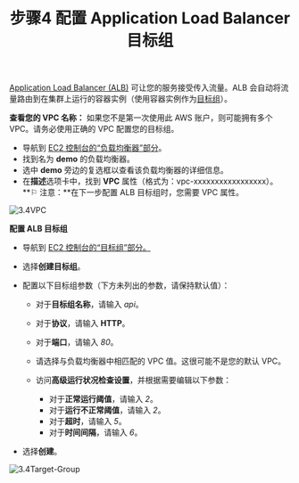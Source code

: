 ﻿---
title: "步骤4 配置 Application Load Balancer 目标组"
chapter: false
weight: 16
---


[Application Load Balancer (ALB)](http://docs.aws.amazon.com/elasticloadbalancing/latest/application/introduction.html) 可让您的服务接受传入流量。ALB 会自动将流量路由到在集群上运行的容器实例（使用容器实例作为[目标组](http://docs.aws.amazon.com/elasticloadbalancing/latest/application/load-balancer-target-groups.html)）。

**查看您的 VPC 名称：** 如果您不是第一次使用此 AWS 账户，则可能拥有多个 VPC。请务必使用正确的 VPC 配置您的目标组。

- 导航到 [EC2 控制台的“负载均衡器”部分](https://console.aws.amazon.com/ec2/v2/home?#LoadBalancers:)。
- 找到名为 **demo** 的负载均衡器。
- 选中 **demo** 旁边的复选框以查看该负载均衡器的详细信息。
- 在**描述**选项卡中，找到 **VPC** 属性（格式为：vpc-xxxxxxxxxxxxxxxxx）。
  **⚐ 注意：**在下一步配置 ALB 目标组时，您需要 VPC 属性。

![3.4VPC](/images/3.4VPC.png)

**配置 ALB 目标组**

- 导航到 [EC2 控制台的“目标组”部分。](https://console.aws.amazon.com/ec2/v2/home?#TargetGroups:)

- 选择**创建目标组**。

- 配置以下目标组参数（下方未列出的参数，请保持默认值）：

  - 对于**目标组名称**，请输入 *api*。

  - 对于**协议**，请输入 **HTTP**。

  - 对于**端口**，请输入 *80*。

  - 请选择与负载均衡器中相匹配的 VPC 值。这很可能不是您的默认 VPC。

  - 访问**高级运行状况检查设置**，并根据需要编辑以下参数：

    - 对于**正常运行阈值**，请输入 *2*。
    - 对于**运行不正常阈值**，请输入 *2*。
    - 对于**超时**，请输入 *5*。
    - 对于**时间间隔**，请输入 *6*。

- 选择**创建**。

![3.4Target-Group](/images/3.4Target-Group.png)
